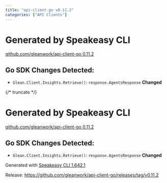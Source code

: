 ```yaml
---
title: "api-client-go v0.11.2"
categories: ["API Clients"]
---
```


# Generated by Speakeasy CLI
[github.com/gleanwork/api-client-go 0.11.2](https://github.com/gleanwork/api-client-go/releases/tag/v0.11.2)
## Go SDK Changes Detected:
* `Glean.Client.Insights.Retrieve()`:  `response.AgentsResponse` **Changed**

{/* truncate */}

# Generated by Speakeasy CLI
[github.com/gleanwork/api-client-go 0.11.2](https://github.com/gleanwork/api-client-go/releases/tag/v0.11.2)
## Go SDK Changes Detected:
* `Glean.Client.Insights.Retrieve()`:  `response.AgentsResponse` **Changed**

Generated with [Speakeasy CLI 1.642.1](https://github.com/speakeasy-api/speakeasy/releases)

Release: https://github.com/gleanwork/api-client-go/releases/tag/v0.11.2
